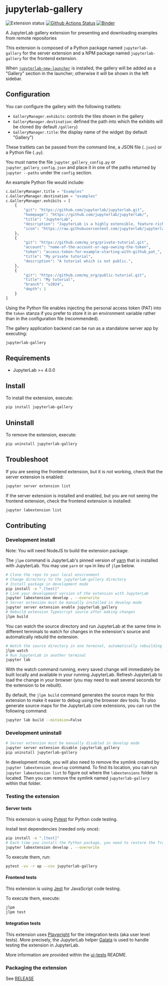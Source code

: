 # jupyterlab-gallery

![Extension status](https://img.shields.io/badge/status-draft-critical 'Not yet working')
[![Github Actions Status](https://github.com/nebari-dev/jupyterlab-gallery/workflows/Build/badge.svg)](https://github.com/nebari-dev/jupyterlab-gallery/actions/workflows/build.yml)
[![Binder](https://mybinder.org/badge_logo.svg)](https://mybinder.org/v2/gh/nebari-dev/jupyterlab-gallery/main?urlpath=lab)

A JupyterLab gallery extension for presenting and downloading examples from remote repositories

This extension is composed of a Python package named `jupyterlab-gallery`
for the server extension and a NPM package named `jupyterlab-gallery`
for the frontend extension.

When [`jupyterlab-new-launcher`](https://github.com/nebari-dev/jupyterlab-new-launcher) is installed, the gallery will be added as a "Gallery" section in the launcher; otherwise it will be shown in the left sidebar.

## Configuration

You can configure the gallery with the following traitlets:

- `GalleryManager.exhibits`: controls the tiles shown in the gallery
- `GalleryManager.destination`: defined the path into which the exhibits will be cloned (by default `/gallery`)
- `GalleryManager.title`: the display name of the widget (by default "Gallery")

These traitlets can be passed from the command line, a JSON file (`.json`) or a Python file (`.py`).

You must name the file `jupyter_gallery_config.py` or `jupyter_gallery_config.json` and place it in one of the paths returned by `jupyter --paths` under the `config` section.

An example Python file would include:

```python
c.GalleryManager.title = "Examples"
c.GalleryManager.destination = "examples"
c.GalleryManager.exhibits = [
    {
        "git": "https://github.com/jupyterlab/jupyterlab.git",
        "homepage": "https://github.com/jupyterlab/jupyterlab/",
        "title": "JupyterLab",
        "description": "JupyterLab is a highly extensible, feature-rich notebook authoring application and editing environment.",
        "icon": "https://raw.githubusercontent.com/jupyterlab/jupyterlab/main/packages/ui-components/style/icons/jupyter/jupyter.svg"
    },
    {
        "git": "https://github.com/my_org/private-tutorial.git",
        "account": "name-of-the-account-or-app-owning-the-token",
        "token": "access-token-for-example-starting-with-github_pat_",
        "title": "My private tutorial",
        "description": "A tutorial which is not public.",
    },
    {
        "git": "https://github.com/my_org/public-tutorial.git",
        "title": "My tutorial",
        "branch": "v2024",
        "depth": 1
    }
]
```

Using the Python file enables injecting the personal access token (PAT) into the `token` stanza if you prefer to store it in an environment variable rather than in the configuration file (recommended).

The gallery application backend can be run as a standalone server app by executing:

```bash
jupyterlab-gallery
```

## Requirements

- JupyterLab >= 4.0.0

## Install

To install the extension, execute:

```bash
pip install jupyterlab-gallery
```

## Uninstall

To remove the extension, execute:

```bash
pip uninstall jupyterlab-gallery
```

## Troubleshoot

If you are seeing the frontend extension, but it is not working, check
that the server extension is enabled:

```bash
jupyter server extension list
```

If the server extension is installed and enabled, but you are not seeing
the frontend extension, check the frontend extension is installed:

```bash
jupyter labextension list
```

## Contributing

### Development install

Note: You will need NodeJS to build the extension package.

The `jlpm` command is JupyterLab's pinned version of
[yarn](https://yarnpkg.com/) that is installed with JupyterLab. You may use
`yarn` or `npm` in lieu of `jlpm` below.

```bash
# Clone the repo to your local environment
# Change directory to the jupyterlab-gallery directory
# Install package in development mode
pip install -e ".[test]"
# Link your development version of the extension with JupyterLab
jupyter labextension develop . --overwrite
# Server extension must be manually installed in develop mode
jupyter server extension enable jupyterlab_gallery
# Rebuild extension Typescript source after making changes
jlpm build
```

You can watch the source directory and run JupyterLab at the same time in different terminals to watch for changes in the extension's source and automatically rebuild the extension.

```bash
# Watch the source directory in one terminal, automatically rebuilding when needed
jlpm watch
# Run JupyterLab in another terminal
jupyter lab
```

With the watch command running, every saved change will immediately be built locally and available in your running JupyterLab. Refresh JupyterLab to load the change in your browser (you may need to wait several seconds for the extension to be rebuilt).

By default, the `jlpm build` command generates the source maps for this extension to make it easier to debug using the browser dev tools. To also generate source maps for the JupyterLab core extensions, you can run the following command:

```bash
jupyter lab build --minimize=False
```

### Development uninstall

```bash
# Server extension must be manually disabled in develop mode
jupyter server extension disable jupyterlab_gallery
pip uninstall jupyterlab-gallery
```

In development mode, you will also need to remove the symlink created by `jupyter labextension develop`
command. To find its location, you can run `jupyter labextension list` to figure out where the `labextensions`
folder is located. Then you can remove the symlink named `jupyterlab-gallery` within that folder.

### Testing the extension

#### Server tests

This extension is using [Pytest](https://docs.pytest.org/) for Python code testing.

Install test dependencies (needed only once):

```sh
pip install -e ".[test]"
# Each time you install the Python package, you need to restore the front-end extension link
jupyter labextension develop . --overwrite
```

To execute them, run:

```sh
pytest -vv -r ap --cov jupyterlab-gallery
```

#### Frontend tests

This extension is using [Jest](https://jestjs.io/) for JavaScript code testing.

To execute them, execute:

```sh
jlpm
jlpm test
```

#### Integration tests

This extension uses [Playwright](https://playwright.dev/docs/intro) for the integration tests (aka user level tests).
More precisely, the JupyterLab helper [Galata](https://github.com/jupyterlab/jupyterlab/tree/master/galata) is used to handle testing the extension in JupyterLab.

More information are provided within the [ui-tests](./ui-tests/README.md) README.

### Packaging the extension

See [RELEASE](RELEASE.md)
